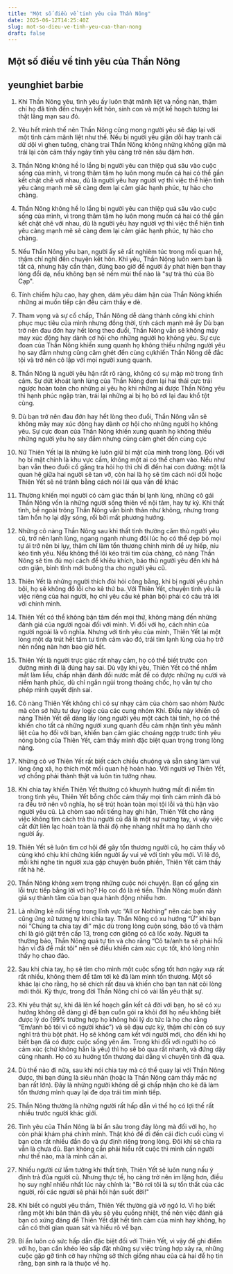 ```yaml
---
title: "Một số điều về tinh yêu của Thần Nông"
date: 2025-06-12T14:25:40Z
slug: mot-so-dieu-ve-tinh-yeu-cua-than-nong
draft: false
---
```


## Một số điều về tinh yêu của Thần Nông

## yeunghiet barbie

1. Khi Thần Nông yêu, tình yêu ấy luôn thật mãnh liệt và nồng nàn, thậm chí họ đã tính đến chuyện kết hôn, sinh con và một kế hoạch tương lai thật lãng mạn sau đó.
 
2. Yêu hết mình thế nên Thần Nông cũng mong người yêu sẽ đáp lại với một tình cảm mãnh liệt như thế. Nếu bị người yêu giận dỗi hay tranh cãi dữ dội vì ghen tuông, chàng trai Thần Nông không những không giận mà trái lại còn cảm thấy ngày tình yêu càng trở nên sâu đậm hơn. 
 
3. Thần Nông không hề lo lắng bị người yêu can thiệp quá sâu vào cuộc sống của mình, vì trong thâm tâm họ luôn mong muốn cả hai có thể gắn kết chặt chẽ với nhau, dù là người yêu hay người vợ thì việc thể hiện tình yêu càng mạnh mẽ sẽ càng đem lại cảm giác hạnh phúc, tự hào cho chàng.
 
4. Thần Nông không hề lo lắng bị người yêu can thiệp quá sâu vào cuộc sống của mình, vì trong thâm tâm họ luôn mong muốn cả hai có thể gắn kết chặt chẽ với nhau, dù là người yêu hay người vợ thì việc thể hiện tình yêu càng mạnh mẽ sẽ càng đem lại cảm giác hạnh phúc, tự hào cho chàng.
 
5. Nếu Thần Nông yêu bạn, người ấy sẽ rất nghiêm túc trong mối quan hệ, thậm chí nghĩ đến chuyện kết hôn. Khi yêu, Thần Nông luôn xem bạn là tất cả, nhưng hãy cẩn thận, đừng bao giờ để người ấy phát hiện bạn thay lòng đổi dạ, nếu không bạn sẽ nếm mùi thế nào là "sự trả thù của Bò Cạp".
 
6. Tính chiếm hữu cao, hay ghen, dám yêu dám hận của Thần Nông khiến những ai muốn tiếp cận đều cảm thấy e dè. 
 
7. Tham vọng và sự cố chấp, Thần Nông dễ dàng thành công khi chinh phục mục tiêu của mình nhưng đồng thời, tính cách mạnh mẽ ấy Dù bạn trở nên đau đớn hay hết lòng theo đuổi, Thần Nông vẫn sẽ không mảy may xúc động hay dành cơ hội cho những người họ không yêu. Sự cực đoan của Thần Nông khiến xung quanh họ không thiếu những người yêu họ say đắm nhưng cũng căm ghét đến cùng cựkhiến Thần Nông dễ đắc tội và trở nên cô lập với mọi người xung quanh.
 
8. Thần Nông là người yêu hận rất rõ ràng, không có sự mập mờ trong tình cảm. Sự dứt khoát lạnh lùng của Thần Nông đem lại hai thái cực trái ngược hoàn toàn cho những ai yêu họ khi những ai được Thần Nông yêu thì hạnh phúc ngập tràn, trái lại những ai bị họ bỏ rơi lại đau khổ tột cùng. 
 
9. Dù bạn trở nên đau đớn hay hết lòng theo đuổi, Thần Nông vẫn sẽ không mảy may xúc động hay dành cơ hội cho những người họ không yêu. Sự cực đoan của Thần Nông khiến xung quanh họ không thiếu những người yêu họ say đắm nhưng cũng căm ghét đến cùng cực
 
10. Nữ Thiên Yết lại là những kẻ luôn giữ bí mật của mình trong lòng. Đối với họ bí mật chính là khu vực cấm, không một ai có thể chạm vào. Nếu như bạn vẫn theo đuổi cố gắng tra hỏi họ thì chỉ đi đến hai con đường: một là quan hệ giữa hai người sẽ tan vỡ, còn hai là họ sẽ tìm cách nói dối hoặc Thiên Yết sẽ né tránh bằng cách nói lái qua vấn đề khác
 
11. Thường khiến mọi người có cảm giác thần bí lạnh lùng, những cô gái Thần Nông vốn là những người sống thiên về nội tâm, hay tự kỷ. Khi thất tình, bề ngoài trông Thần Nông vẫn bình thản như không, nhưng trong tâm hồn họ lại dậy sóng, rối bời mất phương hướng. 
 
12. Những cô nàng Thần Nông sau khi thất tình thường căm thù người yêu cũ, trở nên lạnh lùng, ngang ngạnh nhưng đôi lúc họ có thể dẹp bỏ mọi tự ái trở nên bi lụy, thậm chí làm tổn thương chính mình để uy hiếp, níu kéo tình yêu. Nếu không thể lôi kéo trái tim của chàng, cô nàng Thần Nông sẽ tìm đủ mọi cách để khiêu khích, báo thù người yêu đến khi hả cơn giận, bình tĩnh mới buông tha cho người yêu cũ.
 
13. Thiên Yết là những người thích đòi hỏi công bằng, khi bị người yêu phản bội, họ sẽ không đổ lỗi cho kẻ thứ ba. Với Thiên Yết, chuyện tình yêu là việc riêng của hai người, họ chỉ yêu cầu kẻ phản bội phải có câu trả lời với chính mình. 
 
14. Thiên Yết có thể không bận tâm đến mọi thứ, không màng đến những đánh giá của người ngoài đối với mình. Vì đối với họ, cách nhìn của người ngoài là vô nghĩa. Nhưng với tình yêu của mình, Thiên Yết lại một lòng một dạ trút hết tâm tư tình cảm vào đó, trái tim lạnh lùng của họ trở nên nồng nàn hơn bao giờ hết. 
 
15. Thiên Yết là người trực giác rất nhạy cảm, họ có thể biết trước con đường mình đi là đúng hay sai. Dù vậy khi yêu, Thiên Yết có thể nhắm mắt làm liều, chấp nhận đánh đổi nước mắt để có được những nụ cười và niềm hạnh phúc, dù chỉ ngắn ngủi trong thoáng chốc, họ vẫn tự cho phép mình quyết định sai.
 
16. Cô nàng Thiên Yết không chỉ có sự nhạy cảm của chòm sao nhóm Nước mà còn sở hữu tư duy logic của các cung nhóm Khí. Điều này khiến cô nàng Thiên Yết dễ dàng lấy lòng người yêu một cách tài tình, họ có thể khiến cho tất cả những người xung quanh đều cảm nhận tình yêu mãnh liệt của họ đối với bạn, khiến bạn cảm giác choáng ngợp trước tình yêu nóng bỏng của Thiên Yết, cảm thấy mình đặc biệt quan trọng trong lòng nàng.
 
17. Những cô vợ Thiên Yết rất biết cách chiều chuộng và sẵn sàng làm vui lòng ông xã, họ thích một mối quan hệ hoàn hảo. Với người vợ Thiên Yết, vợ chồng phải thành thật và luôn tin tưởng nhau.
 
18. Khi chia tay khiến Thiên Yết thường có khuynh hướng mất đi niềm tin trong tình yêu, Thiên Yết bỗng chốc cảm thấy mọi tình cảm mình đã bỏ ra đều trở nên vô nghĩa, họ sẽ trút hoàn toàn mọi tội lỗi và thù hận vào người yêu cũ. Là chòm sao nổi tiếng hay ghi hận, Thiên Yết cho rằng việc không tìm cách trả thù người cũ đã là một sự nương tay, vì vậy việc cắt đứt liên lạc hoàn toàn là thái độ nhẹ nhàng nhất mà họ dành cho người ấy. 
 
19. Thiên Yết sẽ luôn tìm cơ hội để gây tổn thương người cũ, họ cảm thấy vô cùng khó chịu khi chứng kiến người ấy vui vẻ với tình yêu mới. Vì lẽ đó, mỗi khi nghe tin người xưa gặp chuyện buồn phiền, Thiên Yết cảm thấy rất hả hê.
 
20. Thần Nông không xem trọng những cuộc nói chuyện. Bạn cố gắng xin lỗi trực tiếp bằng lời với họ? Họ coi đó là rẻ tiền. Thần Nông muốn đánh giá sự thành tâm của bạn qua hành động nhiều hơn.
 
21. Là những kẻ nổi tiếng trong lĩnh vực “All or Nothing” nên các bạn này cũng ứng xử tương tự khi chia tay. Thần Nông có xu hướng “Ừ” khi bạn nói “Chúng ta chia tay đi” mặc dù trong lòng cuộn sóng, bão tố và thậm chí là gió giật trên cấp 13, trong cơn giông có cả lốc xoáy. Người ta thường bảo, Thần Nông quá tự tin và cho rằng “Cô ta/anh ta sẽ phải hối hận vì đã để mất tôi” nên sẽ điều khiển cảm xúc cực tốt, khó lòng nhìn thấy họ chao đảo. 
 
22. Sau khi chia tay, họ sẽ tìm cho mình một cuộc sống tốt hơn ngày xưa rất rất nhiều, không thèm để tâm tới kẻ đã làm mình tổn thương. Một số khác lại cho rằng, họ sẽ chích rất đau và khiến cho bạn tan nát cõi lòng mới thôi. Kỳ thực, trong đời Thần Nông chỉ có vài lần yêu thật sự. 
 
23. Khi yêu thật sự, khi đã lên kế hoạch gắn kết cả đời với bạn, họ sẽ có xu hướng không dễ dàng gì để bạn cuốn gói ra khỏi đời họ nếu không biết được lý do (99% trường hợp họ không hỏi lý do tức là họ cho rằng “Em/anh bỏ tôi vì có người khác”) và sẽ đau cực kỳ, thậm chí còn có suy nghĩ trả thù bột phát. Họ sẽ không cam kết với người mới, cho đến khi họ biết bạn đã có được cuộc sống yên ấm. Trong khi đối với người họ có cảm xúc (chứ không hẳn là yêu) thì họ sẽ bỏ qua rất nhanh, và đứng dậy cũng nhanh. Họ có xu hướng tổn thương dai dẳng vì chuyện tình đã qua. 
 
24. Dù thế nào đi nữa, sau khi nói chia tay mà có thể quay lại với Thần Nông được, thì bạn đúng là siêu nhân (hoặc là Thần Nông cảm thấy mắc nợ bạn rất lớn). Đây là những người không dễ gì chấp nhận cho kẻ đã làm tổn thương mình quay lại đe dọa trái tim mình tiếp. 
 
25. Thần Nông thường là những người rất hấp dẫn vì thế họ có lợi thế rất nhiều trước người khác giới.
 
26. Tình yêu của Thần Nông là bí ẩn sâu trong đáy lòng mà đối với họ, họ còn phải khám phá chính mình. Thật khó để đi đến cái đích cuối cùng vì bạn còn rất nhiều đắn đo và dự định riêng trong lòng. Đôi khi sẻ chia ra vẫn là chưa đủ. Bạn không cần phải hiểu rốt cuộc thì mình cần người như thế nào, mà là mình cần ai. 
 
27. Nhiều người cứ lầm tưởng khi thất tình, Thiên Yết sẽ luôn nung nấu ý định trả đũa người cũ. Nhưng thực tế, họ càng trở nên im lặng hơn, điều họ suy nghĩ nhiều nhất lúc này chính là: "Bỏ rơi tôi là sự tổn thất của các người, rồi các người sẽ phải hối hận suốt đời!" 
 
29. Khi biết có người yêu thầm, Thiên Yết thường giả vờ ngó lơ. Vì họ biết rằng một khi bản thân đã yêu sẽ yêu cuồng nhiệt, thế nên việc đánh giá bạn có xứng đáng để Thiên Yết đặt hết tình cảm của mình hay không, họ cần có thời gian quan sát và hiểu rõ về bạn.
 
30. Bí ẩn luôn có sức hấp dẫn đặc biệt đối với Thiên Yết, vì vậy để ghi điểm với họ, bạn cần khéo léo sắp đặt những sự việc trùng hợp xảy ra, những cuộc gặp gỡ tình cờ hay những sở thích giống nhau của cả hai để họ tin rằng, bạn sinh ra là thuộc về họ.